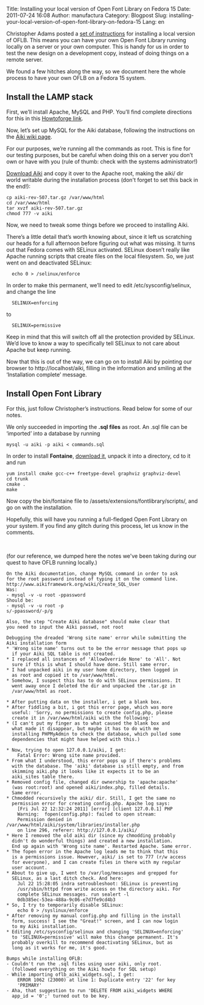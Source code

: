 Title: Installing your local version of Open Font Library on Fedora 15
Date: 2011-07-24 16:08
Author: manufactura
Category: Blogpost
Slug: installing-your-local-version-of-open-font-library-on-fedora-15
Lang: en

Christopher Adams posted a [set of
instructions](https://blueprints.launchpad.net/openfontlibrary/+spec/oflb-live-dev)
for installing a local version of OFLB. This means you can have your own
Open Font Library running locally on a server or your own computer. This
is handy for us in order to test the new design on a development copy,
instead of doing things on a remote server.

We found a few hitches along the way, so we document here the whole
process to have your own OFLB on a Fedora 15 system.

Install the LAMP stack
----------------------

First, we’ll install Apache, MySQL and PHP. You’ll find complete
directions for this in this [Howtoforge
link](http://www.howtoforge.com/installing-apache2-with-php5-and-mysql-support-on-fedora-14-lamp).

Now, let’s set up MySQL for the Aiki database, following the
instructions on the [Aiki wiki
page](http://www.aikiframework.org/wiki/Create_SQL_User).

For our purposes, we’re running all the commands as root. This is fine
for our testing purposes, but be careful when doing this on a server you
don’t own or have with you (rule of thumb: check with the systems
administrator!)

[Download Aiki](http://www.aikiframework.org/wiki/Downloading_Aiki) and
copy it over to the Apache root, making the aiki/ dir world writable
during the installation process (don't forget to set this back in the
end!):

    cp aiki-rev-507.tar.gz /var/www/html
    cd /var/www/html
    tar xvzf aiki-rev-507.tar.gz
    chmod 777 -v aiki

Now, we need to tweak some things before we proceed to installing Aiki.

There’s a little detail that’s worth knowing about, since it left us
scratching our heads for a full afternoon before figuring out what was
missing. It turns out that Fedora comes with SELinux activated. SELinux
doesn’t really like Apache running scripts that create files on the
local filesystem. So, we just went on and deactivated SELinux:

      echo 0 > /selinux/enforce

In order to make this permanent, we’ll need to edit
/etc/sysconfig/selinux, and change the line

      SELINUX=enforcing

to

      SELINUX=permissive

Keep in mind that this will switch off all the protection provided by
SELinux. We’d love to know a way to specifically tell SELinux to not
care about Apache but keep running.

Now that this is out of the way, we can go on to install Aiki by
pointing our browser to http://localhost/aiki, filling in the
information and smiling at the ‘Installation complete’ message.

Install Open Font Library
-------------------------

For this, just follow Christopher’s instructions. Read below for some of
our notes.

We only succeeded in importing the **.sql files** as root. An .sql file
can be ‘imported’ into a database by running

    mysql -u aiki -p aiki < commands.sql

In order to install **Fontaine**, [download
it](http://fontaine.svn.sourceforge.net/viewvc/fontaine/trunk/?view=tar),
unpack it into a directory, cd to it and run

    yum install cmake gcc-c++ freetype-devel graphviz graphviz-devel
    cd trunk
    cmake .
    make

Now copy the bin/fontaine file to
/assets/extensions/fontlibrary/scripts/, and go on with the
installation.

Hopefully, this will have you running a full-fledged Open Font Library
on your system. If you find any glitch during this process, let us know
in the comments.

 

(for our reference, we dumped here the notes we've been taking during
our quest to have OFLB running locally.)

    On the Aiki documentation, change MySQL command in order to ask 
    for the root password instead of typing it on the command line.
    http://www.aikiframework.org/wiki/Create_SQL_User
    Was:
    - mysql -v -u root -ppassword
    Should be:
    - mysql -v -u root -p
    s/-ppassword/-p/g

    Also, the step "Create Aiki database" should make clear that 
    you need to input the Aiki passwd, not root

    Debugging the dreaded 'Wrong site name' error while submitting the 
    Aiki installation form
    * 'Wrong site name' turns out to be the error message that pops up 
      if your Aiki SQL table is not created.
    * I replaced all instances of 'AllowOverride None' to 'All'. Not 
      sure if this is what I should have done. Still same error.
    * I had unpacked aiki in my user home directory, then logged in 
      as root and copied it to /var/www/html.
    * Somehow, I suspect this has to do with SELinux permissions. It 
      went away once I deleted the dir and unpacked the .tar.gz in 
      /var/www/html as root.

    * After putting data on the installer, i get a blank box.
    * After fiddling a bit, i got this error page, which was more 
      useful: 'Sorry, no permissions to create config.php, please 
      create it in /var/www/html/aiki with the following:'
    * (I can't put my finger as to what caused the blank box and 
      what made it disappear, but maybe it has to do with me 
      installing PHPMyAdmin to check the database, which pulled some 
      dependencies that might have helped with this.)

    * Now, trying to open 127.0.0.1/aiki, I get:
        Fatal Error: Wrong site name provided.
    * From what I understood, this error pops up if there's problems 
      with the database. The 'aiki' database is still empty, and from 
      skimming aiki.php it looks like it expects it to be an 
      aiki_sites table there.
    * Removed config file, changed dir ownership to 'apache:apache' 
      (was root:root) and opened aiki/index.php, filled details. 
      Same error.
    * Chmodded recursively the aiki/ dir. Still, I get the same no 
      permission error for creating config.php. Apache log says:
        [Fri Jul 22 12:32:24 2011] [error] [client 127.0.0.1] PHP 
        Warning:  fopen(config.php): failed to open stream: 
        Permission denied in /var/www/html/aiki/system/libraries/installer.php 
        on line 296, referer: http://127.0.0.1/aiki/
    * Here I removed the old aiki dir (since my chmodding probably 
      didn't do wonderful things) and created a new installation. 
      End up again with 'Wrong site name'. Restarted Apache. Same error.
    * The fopen error in the Apache log leads me to think that this 
      is a permissions issue. However, aiki/ is set to 777 (r/w access
      for everyone), and I can create files in there with my regular 
      user account.
    * About to give up, I went to /var/log/messages and grepped for 
      SELinux, as a last ditch check. And here:
        Jul 22 15:28:05 indra setroubleshoot: SELinux is preventing 
        /usr/sbin/httpd from write access on the directory aiki. For 
        complete SELinux messages. run sealert -l 
        0db385ec-53ea-488a-9c06-e7d7fe9cd4b3
    * So, I try to temporarily disable SELinux:
        echo 0 > /syslinux/enforce
    * After removing my manual config.php and filling in the install 
      form, success! I see the "Great!" screen, and I can now login 
      to my Aiki installation.
    * Editing /etc/sysconfig/selinux and changing 'SELINUX=enforcing' 
      to 'SELINUX=permissive' will make this change permanent. It's 
      probably overkill to recommend deactivating SELinux, but as 
      long as it works for me, it's good.

    Bumps while installing OFLB:
    - Couldn't run the .sql files using user aiki, only root. 
      (followed everything on the Aiki howto for SQL setup)
    - While importing oflb_aiki_widgets.sql, I get:
        ERROR 1062 (23000) at line 1: Duplicate entry '22' for key 
        'PRIMARY'
    - Aha, that suggestion to run 'DELETE FROM aiki_widgets WHERE 
      app_id = '0';' turned out to be key.

